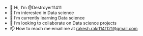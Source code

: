 - 👋 Hi, I’m @Destroyer11411
- 👀 I’m interested in Data science
- 🌱 I’m currently learning Data science
- 💞️ I’m looking to collaborate on Data science projects 
- 📫 How to reach me email me at rakesh.raki1141121@gmail.com

<!---
Destroyer11411/Destroyer11411 is a ✨ special ✨ repository because its `README.md` (this file) appears on your GitHub profile.
You can click the Preview link to take a look at your changes.
--->
